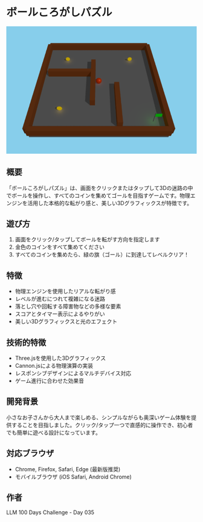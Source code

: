 # ボールころがしパズル

![ボールころがしパズルのスクリーンショット](screenshot.png)

## 概要
「ボールころがしパズル」は、画面をクリックまたはタップして3Dの迷路の中でボールを操作し、すべてのコインを集めてゴールを目指すゲームです。物理エンジンを活用した本格的な転がり感と、美しい3Dグラフィックスが特徴です。

## 遊び方
1. 画面をクリック/タップしてボールを転がす方向を指定します
2. 金色のコインをすべて集めてください
3. すべてのコインを集めたら、緑の旗（ゴール）に到達してレベルクリア！

## 特徴
- 物理エンジンを使用したリアルな転がり感
- レベルが進むにつれて複雑になる迷路
- 落とし穴や回転する障害物などの多様な要素
- スコアとタイマー表示によるやりがい
- 美しい3Dグラフィックスと光のエフェクト

## 技術的特徴
- Three.jsを使用した3Dグラフィックス
- Cannon.jsによる物理演算の実装
- レスポンシブデザインによるマルチデバイス対応
- ゲーム進行に合わせた効果音

## 開発背景
小さなお子さんから大人まで楽しめる、シンプルながらも奥深いゲーム体験を提供することを目指しました。クリック/タップ一つで直感的に操作でき、初心者でも簡単に遊べる設計になっています。

## 対応ブラウザ
- Chrome, Firefox, Safari, Edge (最新版推奨)
- モバイルブラウザ (iOS Safari, Android Chrome)

## 作者
LLM 100 Days Challenge - Day 035